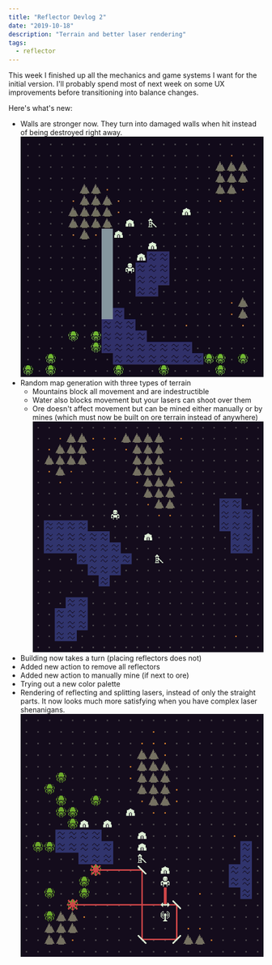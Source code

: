 ```yaml
---
title: "Reflector Devlog 2"
date: "2019-10-18"
description: "Terrain and better laser rendering"
tags:
  - reflector
---
```


This week I finished up all the mechanics and game systems I want for the initial version. I'll probably spend most of next week on some UX improvements before transitioning into balance changes.

Here's what's new:

- Walls are stronger now. They turn into damaged walls when hit instead of being destroyed right away.
  ![walls](./walls.gif)
- Random map generation with three types of terrain
  - Mountains block all movement and are indestructible
  - Water also blocks movement but your lasers can shoot over them
  - Ore doesn't affect movement but can be mined either manually or by mines (which must now be built on ore terrain instead of anywhere)
    ![map](./map.png)
- Building now takes a turn (placing reflectors does not)
- Added new action to remove all reflectors
- Added new action to manually mine (if next to ore)
- Trying out a new color palette
- Rendering of reflecting and splitting lasers, instead of only the straight parts. It now looks much more satisfying when you have complex laser shenanigans.
  ![lasers](./lasers.png)
